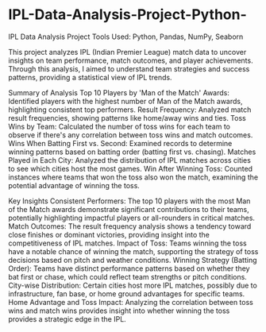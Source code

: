# IPL-Data-Analysis-Project-Python-
IPL Data Analysis Project
Tools Used: Python, Pandas, NumPy, Seaborn

This project analyzes IPL (Indian Premier League) match data to uncover insights on team performance, match outcomes, and player achievements. Through this analysis, I aimed to understand team strategies and success patterns, providing a statistical view of IPL trends.

Summary of Analysis
Top 10 Players by 'Man of the Match' Awards: Identified players with the highest number of Man of the Match awards, highlighting consistent top performers.
Result Frequency: Analyzed match result frequencies, showing patterns like home/away wins and ties.
Toss Wins by Team: Calculated the number of toss wins for each team to observe if there's any correlation between toss wins and match outcomes.
Wins When Batting First vs. Second: Examined records to determine winning patterns based on batting order (batting first vs. chasing).
Matches Played in Each City: Analyzed the distribution of IPL matches across cities to see which cities host the most games.
Win After Winning Toss: Counted instances where teams that won the toss also won the match, examining the potential advantage of winning the toss.

Key Insights
Consistent Performers: The top 10 players with the most Man of the Match awards demonstrate significant contributions to their teams, potentially highlighting impactful players or all-rounders in critical matches.
Match Outcomes: The result frequency analysis shows a tendency toward close finishes or dominant victories, providing insight into the competitiveness of IPL matches.
Impact of Toss: Teams winning the toss have a notable chance of winning the match, supporting the strategy of toss decisions based on pitch and weather conditions.
Winning Strategy (Batting Order): Teams have distinct performance patterns based on whether they bat first or chase, which could reflect team strengths or pitch conditions.
City-wise Distribution: Certain cities host more IPL matches, possibly due to infrastructure, fan base, or home ground advantages for specific teams.
Home Advantage and Toss Impact: Analyzing the correlation between toss wins and match wins provides insight into whether winning the toss provides a strategic edge in the IPL.
